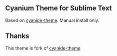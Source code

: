 ## Cyanium Theme for Sublime Text
Based on [cyanide-theme](https://github.com/lefoy/cyanide-theme).
Manual install only.

## Thanks
This theme is fork of [cyanide-theme](https://github.com/lefoy/cyanide-theme)

